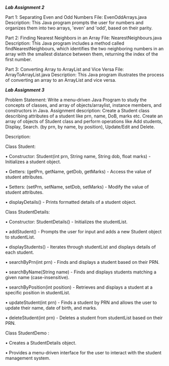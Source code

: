 

***Lab Assignment 2***

Part 1: Separating Even and Odd Numbers
File: EvenOddArrays.java
Description: This Java program prompts the user for numbers and organizes them into two arrays, 'even' and 'odd', based on their parity.

Part 2: Finding Nearest Neighbors in an Array
File: NearestNeighbours.java
Description: This Java program includes a method called findNearestNeighbours, which identifies the two neighboring numbers in an array with the smallest distance between them, returning the index of the first number.

Part 3: Converting Array to ArrayList and Vice Versa
File: ArrayToArrayList.java
Description: This Java program illustrates the process of converting an array to an ArrayList and vice versa.

***Lab Assignment 3***

Problem Statement: Write a menu-driven Java Program to study the concepts of classes, and array of objects/arraylist, instance members, and constructors in Java. Assignment description: Create a Student class describing attributes of a student like prn, name, DoB, marks etc. Create an array of objects of Student class and perform operations like Add students, Display, Search. (by prn, by name, by position), Update/Edit and Delete.

Description:

Class Student:

• Constructor: Student(int prn, String name, String dob, float marks) - Initializes a student object.

• Getters: (getPrn, getName, getDob, getMarks) - Access the value of student attributes.

• Setters: (setPrn, setName, setDob, setMarks) - Modify the value of student attributes.

• displayDetails() - Prints formatted details of a student object.

Class StudentDetails:

• Constructor: StudentDetails() - Initializes the studentList.

• addStudent() - Prompts the user for input and adds a new Student object to studentList.

• displayStudents() - Iterates through studentList and displays details of each student.

• searchByPrn(int prn) - Finds and displays a student based on their PRN.

• searchByName(String name) - Finds and displays students matching a given name (case-insensitive).

• searchByPosition(int position) - Retrieves and displays a student at a specific position in studentList.

• updateStudent(int prn) - Finds a student by PRN and allows the user to update their name, date of birth, and marks.

• deleteStudent(int prn) - Deletes a student from studentList based on their PRN.

Class StudentDemo :

• Creates a StudentDetails object.

• Provides a menu-driven interface for the user to interact with the student management system.
